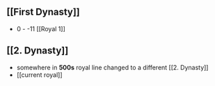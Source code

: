## [[First Dynasty]]
- 0 - -11 [[Royal 1]]
## [[2. Dynasty]]
- somewhere in **500s** royal line changed to a different [[2. Dynasty]]
- [[current royal]]